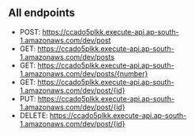 ## All endpoints
- POST: https://ccado5plkk.execute-api.ap-south-1.amazonaws.com/dev/post
- GET: https://ccado5plkk.execute-api.ap-south-1.amazonaws.com/dev/posts
- GET: https://ccado5plkk.execute-api.ap-south-1.amazonaws.com/dev/posts/{number}
- GET: https://ccado5plkk.execute-api.ap-south-1.amazonaws.com/dev/post/{id}
- PUT: https://ccado5plkk.execute-api.ap-south-1.amazonaws.com/dev/post/{id}
- DELETE: https://ccado5plkk.execute-api.ap-south-1.amazonaws.com/dev/post/{id}